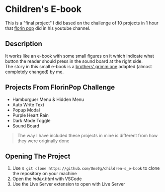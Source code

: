 # Children's E-book

This is a "final project" I did based on the challenge of 10 projects in 1 hour that [florin pop](https://github.com/florinpop17) did in his youtube channel.  
  
## Description

It works like an e-book with some small figures on it which indicate what button the reader should press in the sound board at the right side.  
The story in this small e-book is a [brothers' grimm one](https://www.grimmstories.com/en/grimm_fairy-tales/the_shepherd_boy) adapted (almost completely changed) by me.  

## Projects From FlorinPop Challenge

- Hamburguer Menu & Hidden Menu
- Auto Write Text
- Popup Modal
- Purple Heart Rain
- Dark Mode Toggle
- Sound Board

> The way I have included these projects in mine is different from how they were originally done

## Opening The Project

1. Use ```$ git clone https://github.com/Uns0g/children-s_e-book``` to clone the repository on your machine
2. Open the *index.html* with VSCode
3. Use the Live Server extension to open with Live Server